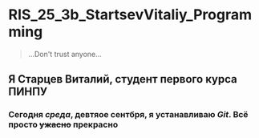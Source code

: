 # RIS_25_3b_StartsevVitaliy_Programming
> ...Don't trust anyone...
## Я Старцев Виталий, студент первого курса ПИНПУ ##

### Сегодня *среда*, **девтяое сентбря**, я устанавливаю ***Git***. Всё просто ~~ужасно~~ прекрасно ###
